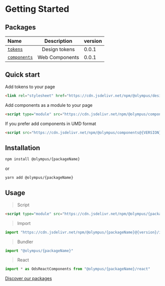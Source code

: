 # Getting Started

## Packages

| Name       |           Description             | version |
| :---------- | :--------------------------------------------------------------------: | :--------
| [`tokens`](../tokens/)  |  Design tokens   | 0.0.1
| [`components`](../components/)  |  Web Components   |  0.0.1

## Quick start

Add tokens to your page

```html
<link rel="stylesheet" href="https://cdn.jsdelivr.net/npm/@olympus/design-tokens@{VERSION}/index.css">
```
Add components as a module to your page

```html
<script type="module" src="https://cdn.jsdelivr.net/npm/@olympus/components@{VERSION}/index.js"></script>
```

If you prefer add components in UMD format

```html
<script src="https://cdn.jsdelivr.net/npm/@olympus/components@{VERSION}/umd/index.min.js"></script>
```

## Installation

```bash
npm install @olympus/{packageName}
```

or

```bash
yarn add @olympus/{packageName}
```

## Usage

> Script
```html
<script type="module" src="https://cdn.jsdelivr.net/npm/@olympus/{packageName}@{version}/index.js"></script>
```
> Import
```js
import "https://cdn.jsdelivr.net/npm/@olympus/{packageName}@{version}/index.js"
```
> Bundler
```js
import "@olympus/{packageName}"
```

> React
```jsx
import * as OdsReactComponents from "@olympus/{packageName}/react"
```

[Discover our packages](./packages.md)


